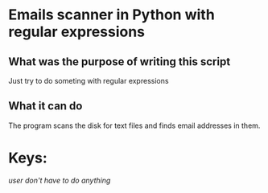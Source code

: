 # Emails scanner in Python with regular expressions

## What was the purpose of writing this script
Just try to do someting with regular expressions

## What it can do
The program scans the disk for text files and finds email addresses in them.
# Keys:
_user don't have to do anything_
